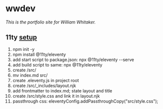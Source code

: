 # wwdev
*This is the portfolio site for William Whitaker.*

## 11ty [setup](https://sia.codes/posts/itsiest-bitsiest-eleventy-tutorial/)
1. npm init -y
2. npm install @11ty/eleventy
3. add start script to package.json: npx @11ty/eleventy --serve
4. add build script to same: npx @11ty/eleventy
5. create /src/
6. mv index.md src/
7. create .eleventy.js in project root
8. create /src/_includes/layout.njk
9. add frontmatter to index.md; state layout and title
10. create /src/style.css and link it in layout.njk
11. passthrough css: eleventyConfig.addPassthroughCopy("src/style.css");


